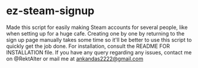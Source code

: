 # ez-steam-signup
Made this script for easily making Steam accounts for several people, like when setting up for a huge cafe.
Creating one by one by returning to the sign up page manually takes some time so it'll be better to use this script to quickly get the job done.
For installation, consult the README FOR INSTALLATION file.
If you have any query regarding any issues, contact me on @RektAlter or mail me at ankandas2222@gmail.com
